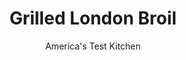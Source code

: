 ---
layout: ../../layouts/MarkdownPostLayout.astro
title: Grilled London Broil
author: America's Test Kitchen
pubDate: 2023-03-15
description: "If recipes produce a nice char on the outside, they typically produce overcooked gray bands  of meat on the inside. We wanted to do better."
image_url: https://res.cloudinary.com/hksqkdlah/image/upload/ar_1:1,c_fill,dpr_2.0,f_auto,fl_lossy.progressive.strip_profile,g_faces:auto,q_auto:low,w_344/10156_sfs-londonbroil-5
tags: ["Main Courses","American","Beef"]
calories: 1381
protein: 49
carbohydrates: 9
fats: 
fiber: 2
ingredients: ["1 (1 1/2- to 2-pound) top round, steak, 1 1/2 inches thick, trimmed","1/2 cup, soy sauce","2 tablespoons, balsamic vinegar","2 tablespoons, ketchup","2 tablespoons chopped fresh, sage","5 , garlic cloves, minced","1 1/2 tablespoons, vegetable oil","1 teaspoon, chopped fresh rosemary","1 1/2 teaspoons coarsely ground, pepper","1 teaspoon, paprika"]
serves: 4
time: "1¼ hours, plus 2 hours marinating"
instructions: ["Cut ½-inch crosshatch pattern, ¼ inch deep, on both sides of steak. Place steak in 1-gallon zipper-lock bag. Combine soy sauce, vinegar, ketchup, sage, garlic, oil, and rosemary in blender and process until garlic and herbs are finely chopped, about 30 ­seconds. Add marinade to bag with steak, seal, and turn to coat. Let sit at room temperature for 2 hours or ­refrigerate for up to 8 hours. (If ­refrigerated, bring steak to room temperature before grilling.)","FOR A CHARCOAL GRILL: Open bottom vent completely. Light large chimney starter filled with charcoal briquettes (6 quarts). When top coals are partially covered with ash, pour evenly over half of grill. Set cooking grate in place, cover, and open lid vent completely. Heat grill until hot, about 5 minutes.","FOR A GAS GRILL: Turn all burners to high, cover, and heat grill until hot, about 15 minutes. Leave all burners on high.","Combine pepper and paprika. Remove steak from marinade, pat dry with paper towels, and season with pepper mixture.","Clean and oil cooking grate. Grill steak (over hot side of grill if using charcoal) for 1 minute. Flip and grill on second side for 1 minute. Repeat, ­flipping every minute, until steak registers 125 degrees for medium-rare, 5 to 7 minutes, or 130 degrees for medium, about 9 minutes. Transfer to carving board, tent loosely with aluminum foil, and let rest for 10 minutes. Thinly slice steak against grain. Serve."]
nutrition: ["871 mg Potassium","499 mg Phosphorus","119 mg Calcium","6 mg Iron","70 mg Magnesium","1937 mg Sodium","7 mg Zinc","12 g Fat","13 mg Niacin (B3)","6 g Monounsaturated","1 g Polyunsaturated","2 mg Vitamin C","121 mg Cholesterol","3 g Saturated","2 g Fiber","24 µg Folate (food)","3 g Sugars","74 µg Vitamin K","180 g Water","9 g Carbs","24 µg Folate equivalent (total)","49 g Protein","2 mg Vitamin E","3 µg Vitamin B12","1 mg Vitamin B6","34 µg Vitamin A","345 kcal Energy","1381 calories"]
notes: "You can use thyme in place of the rosemary and either sweet or hot paprika. Because it’s so lean, top round, often labeled as London broil, is best served medium-rare to medium and sliced very thin (it will be tough and dry if cooked to well or beyond)."
---